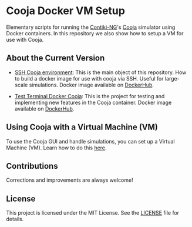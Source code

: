 # **Cooja Docker VM Setup**

Elementary scripts for running the [Contiki-NG](https://github.com/contiki-ng/contiki-ng)'s [Cooja](https://github.com/contiki-ng/cooja) simulator using Docker containers. In this repository we also show how to setup a VM for use with Cooja.

## About the Current Version

- [SSH Cooja environment](./ssh-docker-cooja): This is the main object of this repository. How to build a docker image for use with cooja via SSH. Useful for large-scale simulations. Docker image available on [DockerHub](https://hub.docker.com/repository/docker/juniocesarferreira/simulation-cooja/general).

- [Test Terminal Docker Cooja](./test-docker-cooja): This is the project for testing and implementing new features in the Cooja container. Docker image available on [DockerHub](https://hub.docker.com/repository/docker/juniocesarferreira/docker-cooja/general).

## Using Cooja with a Virtual Machine (VM)

To use the Cooja GUI and handle simulations, you can set up a Virtual Machine (VM). Learn how to do this [here](./vm/prepare-vm-enviroment.md).


## Contributions

Corrections and improvements are always welcome!


## License

This project is licensed under the MIT License. See the [LICENSE](./LICENSE) file for details.

